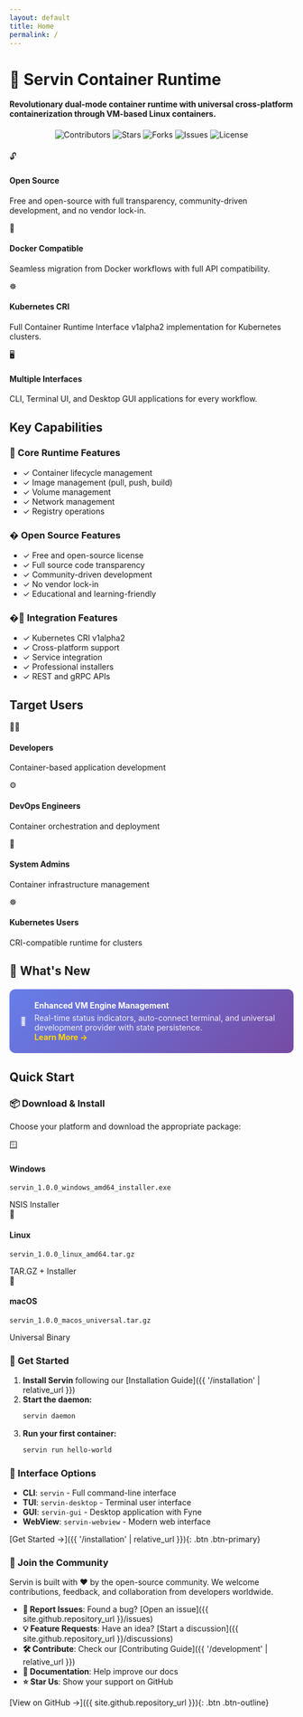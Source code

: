 ```yaml
---
layout: default
title: Home
permalink: /
---
```


# 🚀 Servin Container Runtime

**Revolutionary dual-mode container runtime with universal cross-platform containerization through VM-based Linux containers.**

<div class="badges-container" style="text-align: center; margin: 20px 0;">
  <img src="https://img.shields.io/github/contributors/immyemperor/servin?style=for-the-badge&logo=github" alt="Contributors" />
  <img src="https://img.shields.io/github/stars/immyemperor/servin?style=for-the-badge&logo=github" alt="Stars" />
  <img src="https://img.shields.io/github/forks/immyemperor/servin?style=for-the-badge&logo=github" alt="Forks" />
  <img src="https://img.shields.io/github/issues/immyemperor/servin?style=for-the-badge&logo=github" alt="Issues" />
  <img src="https://img.shields.io/github/license/immyemperor/servin?style=for-the-badge" alt="License" />
</div>

<div class="feature-grid">
  <div class="feature-box">
    <div class="feature-icon">🔓</div>
    <h4>Open Source</h4>
    <p>Free and open-source with full transparency, community-driven development, and no vendor lock-in.</p>
  </div>
  <div class="feature-box">
    <div class="feature-icon">🐳</div>
    <h4>Docker Compatible</h4>
    <p>Seamless migration from Docker workflows with full API compatibility.</p>
  </div>
  <div class="feature-box">
    <div class="feature-icon">☸️</div>
    <h4>Kubernetes CRI</h4>
    <p>Full Container Runtime Interface v1alpha2 implementation for Kubernetes clusters.</p>
  </div>
  <div class="feature-box">
    <div class="feature-icon">🖥️</div>
    <h4>Multiple Interfaces</h4>
    <p>CLI, Terminal UI, and Desktop GUI applications for every workflow.</p>
  </div>
</div>

## Key Capabilities

### 🎯 Core Runtime Features
- <span class="badge badge-success">✓</span> Container lifecycle management
- <span class="badge badge-success">✓</span> Image management (pull, push, build)
- <span class="badge badge-success">✓</span> Volume management
- <span class="badge badge-success">✓</span> Network management
- <span class="badge badge-success">✓</span> Registry operations

### � Open Source Features
- <span class="badge badge-success">✓</span> Free and open-source license
- <span class="badge badge-success">✓</span> Full source code transparency
- <span class="badge badge-success">✓</span> Community-driven development
- <span class="badge badge-success">✓</span> No vendor lock-in
- <span class="badge badge-success">✓</span> Educational and learning-friendly

### �🔌 Integration Features
- <span class="badge badge-success">✓</span> Kubernetes CRI v1alpha2
- <span class="badge badge-success">✓</span> Cross-platform support
- <span class="badge badge-success">✓</span> Service integration
- <span class="badge badge-success">✓</span> Professional installers
- <span class="badge badge-success">✓</span> REST and gRPC APIs

## Target Users

<div class="feature-grid">
  <div class="feature-box">
    <div class="feature-icon">👨‍💻</div>
    <h4>Developers</h4>
    <p>Container-based application development</p>
  </div>
  <div class="feature-box">
    <div class="feature-icon">⚙️</div>
    <h4>DevOps Engineers</h4>
    <p>Container orchestration and deployment</p>
  </div>
  <div class="feature-box">
    <div class="feature-icon">🔧</div>
    <h4>System Admins</h4>
    <p>Container infrastructure management</p>
  </div>
  <div class="feature-box">
    <div class="feature-icon">☸️</div>
    <h4>Kubernetes Users</h4>
    <p>CRI-compatible runtime for clusters</p>
  </div>
</div>

## 🎉 What's New

<div class="feature-box" style="background: linear-gradient(135deg, #667eea 0%, #764ba2 100%); color: white; padding: 20px; margin: 20px 0; border-radius: 10px;">
  <div style="display: flex; align-items: center; gap: 15px;">
    <div class="feature-icon" style="background: rgba(255,255,255,0.2); color: white;">🚀</div>
    <div>
      <h4 style="margin: 0; color: white;">Enhanced VM Engine Management</h4>
      <p style="margin: 5px 0 0 0; opacity: 0.9;">Real-time status indicators, auto-connect terminal, and universal development provider with state persistence.</p>
      <a href="{{ '/recent-enhancements' | relative_url }}" style="color: #ffd700; text-decoration: none; font-weight: bold;">Learn More →</a>
    </div>
  </div>
</div>

## Quick Start

### 📦 Download & Install

Choose your platform and download the appropriate package:

<div class="feature-grid">
  <div class="feature-box">
    <div class="feature-icon">🪟</div>
    <h4>Windows</h4>
    <p><code>servin_1.0.0_windows_amd64_installer.exe</code></p>
    <span class="badge badge-primary">NSIS Installer</span>
  </div>
  <div class="feature-box">
    <div class="feature-icon">🐧</div>
    <h4>Linux</h4>
    <p><code>servin_1.0.0_linux_amd64.tar.gz</code></p>
    <span class="badge badge-primary">TAR.GZ + Installer</span>
  </div>
  <div class="feature-box">
    <div class="feature-icon">🍎</div>
    <h4>macOS</h4>
    <p><code>servin_1.0.0_macos_universal.tar.gz</code></p>
    <span class="badge badge-primary">Universal Binary</span>
  </div>
</div>

### 🚀 Get Started

1. **Install Servin** following our [Installation Guide]({{ '/installation' | relative_url }})
2. **Start the daemon:**
   ```bash
   servin daemon
   ```
3. **Run your first container:**
   ```bash
   servin run hello-world
   ```

### 🎯 Interface Options

- **CLI**: `servin` - Full command-line interface
- **TUI**: `servin-desktop` - Terminal user interface  
- **GUI**: `servin-gui` - Desktop application with Fyne
- **WebView**: `servin-webview` - Modern web interface

[Get Started →]({{ '/installation' | relative_url }}){: .btn .btn-primary}

### 🤝 Join the Community

Servin is built with ❤️ by the open-source community. We welcome contributions, feedback, and collaboration from developers worldwide.

- **🐛 Report Issues**: Found a bug? [Open an issue]({{ site.github.repository_url }}/issues)
- **💡 Feature Requests**: Have an idea? [Start a discussion]({{ site.github.repository_url }}/discussions)
- **🛠️ Contribute**: Check our [Contributing Guide]({{ '/development' | relative_url }})
- **📖 Documentation**: Help improve our docs
- **⭐ Star Us**: Show your support on GitHub

[View on GitHub →]({{ site.github.repository_url }}){: .btn .btn-outline}
